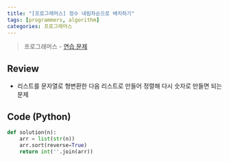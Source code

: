 ```yaml
---
title: "[프로그래머스] 정수 내림차순으로 배치하기"
tags: [programmers, algorithm]
categories: 프로그래머스
---
```


> 프로그래머스 - [연습 문제](https://programmers.co.kr/learn/courses/30/lessons/12933)

## Review

- 리스트를 문자열로 형변환한 다음 리스트로 만들어 정렬해 다시 숫자로 만들면 되는 문제

## Code (Python)

```python
def solution(n):
    arr = list(str(n))
    arr.sort(reverse=True)
    return int(''.join(arr))
```
